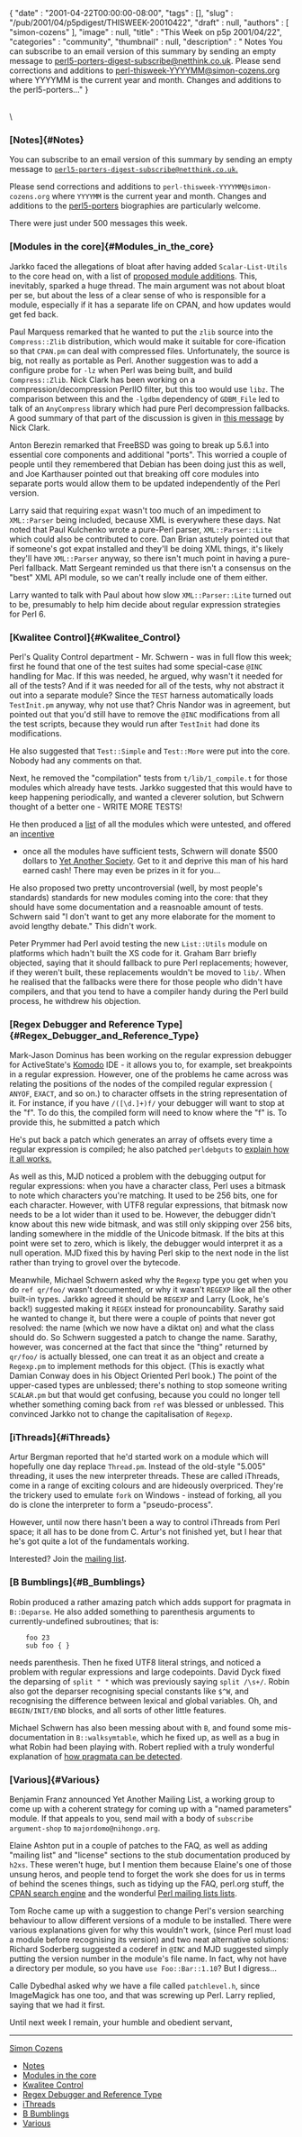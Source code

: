 {
   "date" : "2001-04-22T00:00:00-08:00",
   "tags" : [],
   "slug" : "/pub/2001/04/p5pdigest/THISWEEK-20010422",
   "draft" : null,
   "authors" : [
      "simon-cozens"
   ],
   "image" : null,
   "title" : "This Week on p5p 2001/04/22",
   "categories" : "community",
   "thumbnail" : null,
   "description" : " Notes You can subscribe to an email version of this summary by sending an empty message to perl5-porters-digest-subscribe@netthink.co.uk. Please send corrections and additions to perl-thisweek-YYYYMM@simon-cozens.org where YYYYMM is the current year and month. Changes and additions to the perl5-porters..."
}





\
\

### [Notes]{#Notes}

You can subscribe to an email version of this summary by sending an
empty message to
[`perl5-porters-digest-subscribe@netthink.co.uk`.](mailto:perl5-porters-digest-subscribe@netthink.co.uk)

Please send corrections and additions to
`perl-thisweek-YYYYMM@simon-cozens.org` where `YYYYMM` is the current
year and month. Changes and additions to the
[perl5-porters](http://simon-cozens.org/writings/whos-who.html)
biographies are particularly welcome.

There were just under 500 messages this week.

### [Modules in the core]{#Modules_in_the_core}

Jarkko faced the allegations of bloat after having added
`Scalar-List-Utils` to the core head on, with a list of [proposed module
additions](http://www.xray.mpe.mpg.de/mailing-lists/perl5-porters/2001-04/msg00806.html).
This, inevitably, sparked a huge thread. The main argument was not about
bloat per se, but about the less of a clear sense of who is responsible
for a module, especially if it has a separate life on CPAN, and how
updates would get fed back.

Paul Marquess remarked that he wanted to put the `zlib` source into the
`Compress::Zlib` distribution, which would make it suitable for
core-ification so that `CPAN.pm` can deal with compressed files.
Unfortunately, the source is big, not really as portable as Perl.
Another suggestion was to add a configure probe for `-lz` when Perl was
being built, and build `Compress::Zlib`. Nick Clark has been working on
a compression/decompression PerlIO filter, but this too would use
`libz`. The comparison between this and the `-lgdbm` dependency of
`GDBM_File` led to talk of an `AnyCompress` library which had pure Perl
decompression fallbacks. A good summary of that part of the discussion
is given in [this
message](http://www.xray.mpe.mpg.de/mailing-lists/perl5-porters/2001-04/msg01121.html)
by Nick Clark.

Anton Berezin remarked that FreeBSD was going to break up 5.6.1 into
essential core components and additional "ports". This worried a couple
of people until they remembered that Debian has been doing just this as
well, and Joe Karthauser pointed out that breaking off core modules into
separate ports would allow them to be updated independently of the Perl
version.

Larry said that requiring `expat` wasn't too much of an impediment to
`XML::Parser` being included, because XML is everywhere these days. Nat
noted that Paul Kulchenko wrote a pure-Perl parser, `XML::Parser::Lite`
which could also be contributed to core. Dan Brian astutely pointed out
that if someone's got expat installed and they'll be doing XML things,
it's likely they'll have `XML::Parser` anyway, so there isn't much point
in having a pure-Perl fallback. Matt Sergeant reminded us that there
isn't a consensus on the "best" XML API module, so we can't really
include one of them either.

Larry wanted to talk with Paul about how slow `XML::Parser::Lite` turned
out to be, presumably to help him decide about regular expression
strategies for Perl 6.

### [Kwalitee Control]{#Kwalitee_Control}

Perl's Quality Control department - Mr. Schwern - was in full flow this
week; first he found that one of the test suites had some special-case
`@INC` handling for Mac. If this was needed, he argued, why wasn't it
needed for all of the tests? And if it was needed for all of the tests,
why not abstract it out into a separate module? Since the `TEST` harness
automatically loads `TestInit.pm` anyway, why not use that? Chris Nandor
was in agreement, but pointed out that you'd still have to remove the
`@INC` modifications from all the test scripts, because they would run
after `TestInit` had done its modifications.

He also suggested that `Test::Simple` and `Test::More` were put into the
core. Nobody had any comments on that.

Next, he removed the "compilation" tests from `t/lib/1_compile.t` for
those modules which already have tests. Jarkko suggested that this would
have to keep happening periodically, and wanted a cleverer solution, but
Schwern thought of a better one - WRITE MORE TESTS!

He then produced a
[list](http://www.xray.mpe.mpg.de/mailing-lists/perl5-porters/2001-04/msg01218.html)
of all the modules which were untested, and offered an
[incentive](http://www.xray.mpe.mpg.de/mailing-lists/perl5-porters/2001-04/msg01223.html)
- once all the modules have sufficient tests, Schwern will donate \$500
dollars to [Yet Another Society](http://www.yetanother.org/). Get to it
and deprive this man of his hard earned cash! There may even be prizes
in it for you...

He also proposed two pretty uncontroversial (well, by most people's
standards) standards for new modules coming into the core: that they
should have some documentation and a reasnoable amount of tests. Schwern
said "I don't want to get any more elaborate for the moment to avoid
lengthy debate." This didn't work.

Peter Prymmer had Perl avoid testing the new `List::Utils` module on
platforms which hadn't built the XS code for it. Graham Barr briefly
objected, saying that it should fallback to pure Perl replacements;
however, if they weren't built, these replacements wouldn't be moved to
`lib/`. When he realised that the fallbacks were there for those people
who didn't have compilers, and that you tend to have a compiler handy
during the Perl build process, he withdrew his objection.

### [Regex Debugger and Reference Type]{#Regex_Debugger_and_Reference_Type}

Mark-Jason Dominus has been working on the regular expression debugger
for ActiveState's
[Komodo](http://www.activestate.com/ASPN/Downloads/Komodo/More) IDE - it
allows you to, for example, set breakpoints in a regular expression.
However, one of the problems he came across was relating the positions
of the nodes of the compiled regular expression ( `ANYOF`, `EXACT`, and
so on.) to character offsets in the string representation of it. For
instance, if you have `/([\d.]+)f/` your debugger will want to stop at
the "f". To do this, the compiled form will need to know where the "f"
is. To provide this, he submitted a patch which

He's put back a patch which generates an array of offsets every time a
regular expression is compiled; he also patched `perldebguts` to
[explain how it all
works.](http://www.xray.mpe.mpg.de/mailing-lists/perl5-porters/2001-04/msg01240.html)

As well as this, MJD noticed a problem with the debugging output for
regular expressions: when you have a character class, Perl uses a
bitmask to note which characters you're matching. It used to be 256
bits, one for each character. However, with UTF8 regular expressions,
that bitmask now needs to be a lot wider than it used to be. However,
the debugger didn't know about this new wide bitmask, and was still only
skipping over 256 bits, landing somewhere in the middle of the Unicode
bitmask. If the bits at this point were set to zero, which is likely,
the debugger would interpret it as a null operation. MJD fixed this by
having Perl skip to the next node in the list rather than trying to
grovel over the bytecode.

Meanwhile, Michael Schwern asked why the `Regexp` type you get when you
do `ref qr/foo/` wasn't documented, or why it wasn't `REGEXP` like all
the other built-in types. Jarkko agreed it should be `REGEXP` and Larry
(Look, he's back!) suggested making it `REGEX` instead for
pronouncability. Sarathy said he wanted to change it, but there were a
couple of points that never got resolved: the name (which we now have a
diktat on) and what the class should do. So Schwern suggested a patch to
change the name. Sarathy, however, was concerned at the fact that since
the "thing" returned by `qr/foo/` is actually blessed, one can treat it
as an object and create a `Regexp.pm` to implement methods for this
object. (This is exactly what Damian Conway does in his Object Oriented
Perl book.) The point of the upper-cased types are unblessed; there's
nothing to stop someone writing `SCALAR.pm` but that would get
confusing, because you could no longer tell whether something coming
back from `ref` was blessed or unblessed. This convinced Jarkko not to
change the capitalisation of `Regexp`.

### [iThreads]{#iThreads}

Artur Bergman reported that he'd started work on a module which will
hopefully one day replace `Thread.pm`. Instead of the old-style "5.005"
threading, it uses the new interpreter threads. These are called
iThreads, come in a range of exciting colours and are hideously
overpriced. They're the trickery used to emulate `fork` on Windows -
instead of forking, all you do is clone the interpreter to form a
"pseudo-process".

However, until now there hasn't been a way to control iThreads from Perl
space; it all has to be done from C. Artur's not finished yet, but I
hear that he's got quite a lot of the fundamentals working.

Interested? Join the [mailing
list](mailto:perl-ithreads-subscribe@perl.org).

### [B Bumblings]{#B_Bumblings}

Robin produced a rather amazing patch which adds support for pragmata in
`B::Deparse`. He also added something to parenthesis arguments to
currently-undefined subroutines; that is:

        foo 23
        sub foo { }

needs parenthesis. Then he fixed UTF8 literal strings, and noticed a
problem with regular expressions and large codepoints. David Dyck fixed
the deparsing of `split " "` which was previously saying `split /\s+/`.
Robin also got the deparser recognising special constants like `$^W`,
and recognising the difference between lexical and global variables. Oh,
and `BEGIN/INIT/END` blocks, and all sorts of other little features.

Michael Schwern has also been messing about with `B`, and found some
mis-documentation in `B::walksymtable`, which he fixed up, as well as a
bug in what Robin had been playing with. Robert replied with a truly
wonderful explanation of [how pragmata can be
detected](http://www.xray.mpe.mpg.de/mailing-lists/perl5-porters/2001-04/msg01253.html).

### [Various]{#Various}

Benjamin Franz announced Yet Another Mailing List, a working group to
come up with a coherent strategy for coming up with a "named parameters"
module. If that appeals to you, send mail with a body of
`subscribe argument-shop` to `majordomo@nihongo.org`.

Elaine Ashton put in a couple of patches to the FAQ, as well as adding
"mailing list" and "license" sections to the stub documentation produced
by `h2xs`. These weren't huge, but I mention them because Elaine's one
of those unsung heros, and people tend to forget the work she does for
us in terms of behind the scenes things, such as tidying up the FAQ,
perl.org stuff, the [CPAN search engine](http://search.cpan.org/) and
the wonderful [Perl mailing lists lists](http://lists.perl.org/).

Tom Roche came up with a suggestion to change Perl's version searching
behaviour to allow different versions of a module to be installed. There
were various explanations given for why this wouldn't work, (since Perl
must load a module before recognising its version) and two neat
alternative solutions: Richard Soderberg suggested a coderef in `@INC`
and MJD suggested simply putting the version number in the module's file
name. In fact, why not have a directory per module, so you have
`use Foo::Bar::1.10`? But I digress...

Calle Dybedhal asked why we have a file called `patchlevel.h`, since
ImageMagick has one too, and that was screwing up Perl. Larry replied,
saying that we had it first.

Until next week I remain, your humble and obedient servant,

------------------------------------------------------------------------

[Simon Cozens](mailto:simon@brecon.co.uk)
-   [Notes](#Notes)
-   [Modules in the core](#Modules_in_the_core)
-   [Kwalitee Control](#Kwalitee_Control)
-   [Regex Debugger and Reference
    Type](#Regex_Debugger_and_Reference_Type)
-   [iThreads](#iThreads)
-   [B Bumblings](#B_Bumblings)
-   [Various](#Various)


